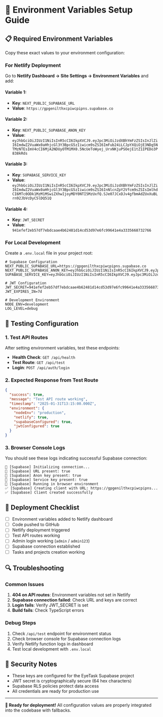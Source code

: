# 🔧 Environment Variables Setup Guide

## 📋 **Required Environment Variables**

Copy these exact values to your environment configuration:

### **For Netlify Deployment**

Go to **Netlify Dashboard → Site Settings → Environment Variables** and add:

#### Variable 1:
- **Key**: `NEXT_PUBLIC_SUPABASE_URL`
- **Value**: `https://gpgenilthxcpiwcpipns.supabase.co`

#### Variable 2:
- **Key**: `NEXT_PUBLIC_SUPABASE_ANON_KEY`
- **Value**: `eyJhbGciOiJIUzI1NiIsInR5cCI6IkpXVCJ9.eyJpc3MiOiJzdXBhYmFzZSIsInJlZiI6ImdwZ2VuaWx0aHhjcGl3Y3BpcG5zIiwicm9sZSI6ImFub24iLCJpYXQiOjE3NDg5NTMzNTEsImV4cCI6MjA2NDUyOTM1MX0.5NcUeToWyej_UrxNKjuPSOejE1tZ1IPEDo3P838kRds`

#### Variable 3:
- **Key**: `SUPABASE_SERVICE_KEY`
- **Value**: `eyJhbGciOiJIUzI1NiIsInR5cCI6IkpXVCJ9.eyJpc3MiOiJzdXBhYmFzZSIsInJlZiI6ImdwZ2VuaWx0aHhjcGl3Y3BpcG5zIiwicm9sZSI6InNlcnZpY2Vfcm9sZSIsImlhdCI6MTc0ODk1MzM1MSwiZXhwIjoyMDY0NTI5MzUxfQ.SJe07JCxDJv4gfbmAdZUxXuBLrn92JbVcDyC5lDQ51Q`

#### Variable 4:
- **Key**: `JWT_SECRET`
- **Value**: `941efef2eb57df7ebdcaae4b62481d14cd53d97e6fc99641e4a3335668732766`

### **For Local Development**

Create a `.env.local` file in your project root:

```env
# Supabase Configuration
NEXT_PUBLIC_SUPABASE_URL=https://gpgenilthxcpiwcpipns.supabase.co
NEXT_PUBLIC_SUPABASE_ANON_KEY=eyJhbGciOiJIUzI1NiIsInR5cCI6IkpXVCJ9.eyJpc3MiOiJzdXBhYmFzZSIsInJlZiI6ImdwZ2VuaWx0aHhjcGl3Y3BpcG5zIiwicm9sZSI6ImFub24iLCJpYXQiOjE3NDg5NTMzNTEsImV4cCI6MjA2NDUyOTM1MX0.5NcUeToWyej_UrxNKjuPSOejE1tZ1IPEDo3P838kRds
SUPABASE_SERVICE_KEY=eyJhbGciOiJIUzI1NiIsInR5cCI6IkpXVCJ9.eyJpc3MiOiJzdXBhYmFzZSIsInJlZiI6ImdwZ2VuaWx0aHhjcGl3Y3BpcG5zIiwicm9sZSI6InNlcnZpY2Vfcm9sZSIsImlhdCI6MTc0ODk1MzM1MSwiZXhwIjoyMDY0NTI5MzUxfQ.SJe07JCxDJv4gfbmAdZUxXuBLrn92JbVcDyC5lDQ51Q

# JWT Configuration
JWT_SECRET=941efef2eb57df7ebdcaae4b62481d14cd53d97e6fc99641e4a3335668732766
JWT_EXPIRES_IN=7d

# Development Environment
NODE_ENV=development
LOG_LEVEL=debug
```

## 🧪 **Testing Configuration**

### **1. Test API Routes**

After setting environment variables, test these endpoints:

- **Health Check**: `GET /api/health`
- **Test Route**: `GET /api/test`
- **Login**: `POST /api/auth/login`

### **2. Expected Response from Test Route**

```json
{
  "success": true,
  "message": "Test API route working",
  "timestamp": "2025-01-31T13:15:00.000Z",
  "environment": {
    "nodeEnv": "production",
    "netlify": true,
    "supabaseConfigured": true,
    "jwtConfigured": true
  }
}
```

### **3. Browser Console Logs**

You should see these logs indicating successful Supabase connection:

```
🔗 [Supabase] Initializing connection...
🔗 [Supabase] URL present: true
🔗 [Supabase] Anon key present: true
🔗 [Supabase] Service key present: true
🔗 [Supabase] Running in browser environment
✅ [Supabase] Creating client with URL: https://gpgenilthxcpiwcpipns...
✅ [Supabase] Client created successfully
```

## 🚀 **Deployment Checklist**

- [ ] Environment variables added to Netlify dashboard
- [ ] Code pushed to GitHub
- [ ] Netlify deployment triggered
- [ ] Test API routes working
- [ ] Admin login working (`admin` / `admin123`)
- [ ] Supabase connection established
- [ ] Tasks and projects creation working

## 🔍 **Troubleshooting**

### **Common Issues**

1. **404 on API routes**: Environment variables not set in Netlify
2. **Supabase connection failed**: Check URL and keys are correct
3. **Login fails**: Verify JWT_SECRET is set
4. **Build fails**: Check TypeScript errors

### **Debug Steps**

1. Check `/api/test` endpoint for environment status
2. Check browser console for Supabase connection logs
3. Verify Netlify function logs in dashboard
4. Test local development with `.env.local`

## 🔐 **Security Notes**

- These keys are configured for the EyeTask Supabase project
- JWT secret is cryptographically secure (64 hex characters)
- Supabase RLS policies protect data access
- All credentials are ready for production use

---

**🎉 Ready for deployment!** All configuration values are properly integrated into the codebase with fallbacks. 